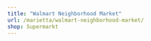 ```yaml
---
title: "Walmart Neighborhood Market"
url: /marietta/walmart-neighborhood-market/
shop: Supermarkt
---
```

